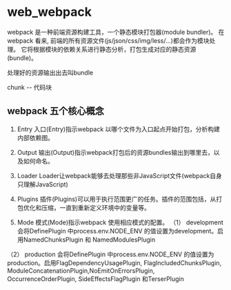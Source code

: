 # web_webpack

webpack 是一种前端资源构建工具，一个静态模块打包器(module bundler)。
在webpack 看来, 前端的所有资源文件(js/json/css/img/less/...)都会作为模块处理。
它将根据模块的依赖关系进行静态分析，打包生成对应的静态资源(bundle)。

处理好的资源输出出去叫bundle

chunk -- 代码块

## webpack 五个核心概念

1. Entry
  入口(Entry)指示webpack 以哪个文件为入口起点开始打包，分析构建内部依赖图。

2. Output
  输出(Output)指示webpack打包后的资源bundles输出到哪里去，以及如何命名。

3. Loader
  Loader让webpack能够去处理那些非JavaScript文件(webpack自身只理解JavaScript)

4. Plugins
  插件(Plugins)可以用于执行范围更广的任务。插件的范围包括，从打包优化和压缩，一直到重新定义环境中的变量等。

5. Mode
  模式(Mode)指示webpack 使用相应模式的配置。
  （1） development
      会将DefinePlugin 中process.env.NODE_ENV 的值设置为development。启用NamedChunksPlugin 和
    NamedModulesPlugin

  （2） production
      会将DefinePlugin 中process.env.NODE_ENV 的值设置为production。启用FlagDependencyUsagePlugin,
    FlagIncludedChunksPlugin, ModuleConcatenationPlugin,NoEmitOnErrorsPlugin, OccurrenceOrderPlugin,
    SideEffectsFlagPlugin 和TerserPlugin


